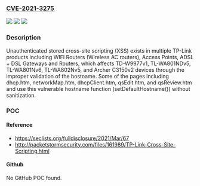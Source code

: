 ### [CVE-2021-3275](https://cve.mitre.org/cgi-bin/cvename.cgi?name=CVE-2021-3275)
![](https://img.shields.io/static/v1?label=Product&message=n%2Fa&color=blue)
![](https://img.shields.io/static/v1?label=Version&message=n%2Fa&color=blue)
![](https://img.shields.io/static/v1?label=Vulnerability&message=n%2Fa&color=brighgreen)

### Description

Unauthenticated stored cross-site scripting (XSS) exists in multiple TP-Link products including WIFI Routers (Wireless AC routers), Access Points, ADSL + DSL Gateways and Routers, which affects TD-W9977v1, TL-WA801NDv5, TL-WA801Nv6, TL-WA802Nv5, and Archer C3150v2 devices through the improper validation of the hostname. Some of the pages including dhcp.htm, networkMap.htm, dhcpClient.htm, qsEdit.htm, and qsReview.htm and use this vulnerable hostname function (setDefaultHostname()) without sanitization.

### POC

#### Reference
- https://seclists.org/fulldisclosure/2021/Mar/67
- http://packetstormsecurity.com/files/161989/TP-Link-Cross-Site-Scripting.html

#### Github
No GitHub POC found.

